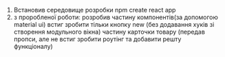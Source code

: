 1. Встановив середовище розробки npm 
create react app
2. з проробленої роботи:
розробив частину компонентів(за допомогою material ui)
встиг зробити тільки кнопку new (без додавання хуків зі створення модульного вікна)
частину карточки товару (передав пропси, але не встиг зробити роутінг та добавити решту функціоналу)


